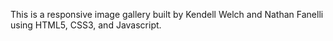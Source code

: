This is a responsive image gallery built by Kendell Welch and Nathan Fanelli using HTML5, CSS3, and Javascript. 
